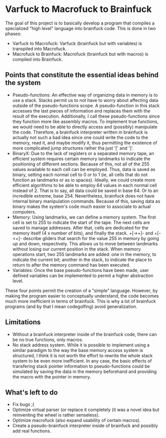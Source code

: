 # Varfuck to Macrofuck to Brainfuck

The goal of this project is to basically develop a program that compiles a specialized "high level" language into brainfuck code. This is done in two phases:

* Varfuck to Macrofuck: Varfuck (brainfuck but with variables) is transpiled into Macrofuck.
* Macrofuck to Brainfuck: Macrofuck (brainfuck but with macros) is compiled into Brainfuck.

## Points that constitute the essential ideas behind the system

* Pseudo-functions: An effective way of organizing data in memory is to use a stack. Stacks permit us to not have to worry about affecting data outside of the pseudo-functions scope. A pseudo-function in this stack accesses the last pieces of information and replaces them with the result of the execution. Additionally, I call these pseudo-functions since they function more like assembly macros. To implement true functions, we would need to be able to directly access and (possibly) manipulate the code. Therefore, a brainfuck interpreter written in brainfuck is actually not such a bad idea since one could write the code to the memory, read it, and maybe modify it, thus permitting the existence of more complicated jump structures rather tha just '[' and ']'.
* BinaryX: Due to the lack of registers or a separated memory tape, an efficient system requires certain memory landmarks to indicate the positioning of different sections. Because of this, not all of the 255 values available to each cell can be employed. Thus, data is saved as binary, setting each normal cell to 0 or to 1 (ie, all cells that do not function as landmarks or as io spaces). Ideally, we could create more efficient algorithms to be able to employ 64 values in each normal cell instead of 2. That is to say, all data could be saved in base 64. Or to an incredible extreme, base 254. Nevertheless, brainfuck does not have internal binary manipulation commands. Because of this, saving data as binary makes the system's code much easier to associate to actual computers.
* Memory: Using landmarks, we can define a memory system. The first cell is set to 255 to indicate the start of the tape. The next cells are saved to manage addresses. After that, cells are dedicated for the memory itself (4 x number of bits), and finally the stack. +[->+]- and +[-<+]- describe gliders that search for the value 255 in memory by going up and down, respectively. This allows us to move between landmarks without losing our current position in the stack. When memory operations start, two 255 landmarks are added: one in the memory, to indicate the current bit; another in the stack, to indicate the place to return to after the memory command has been executed.
* Variables: Once the base pseudo-functions have been made, user defined variables can be implemented to permit a higher abstraction level.

These four points permit the creation of a "simple" language. However, by making the program easier to conceptually understand, the code becomes much more inefficient in terms of brainfuck. This is why a lot of brainfuck programs (and by that I mean codegolfing) avoid generalization.

## Limitations

* Without a brainfuck interpreter inside of the brainfuck code, there can be no true functions, only macros.
* No stack address system. While it is possible to implement using a similar paradigm to the way the base memory access system is structured, I think it is not worth the effort to rewrite the whole stack system to be even more inefficient. In any case, the basic effects of transfering stack pointer information to pseudo-functions could be simulated by saving the data in the memory beforehand and providing the macro with the pointer in memory.

## What's left to do

* Fix bugs ;(
* Optimize virtual parser (or replace it completely (it was a novel idea but reinventing the wheel is rather senseless).
* Optimize macrofuck (also expand usability of certain macros).
* Create a pseudo-brainfuck interpreter inside of brainfuck and possibly add real functions.
